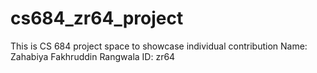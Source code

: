 # cs684_zr64_project
This is CS 684 project space to showcase individual contribution
Name: Zahabiya Fakhruddin Rangwala
ID: zr64
